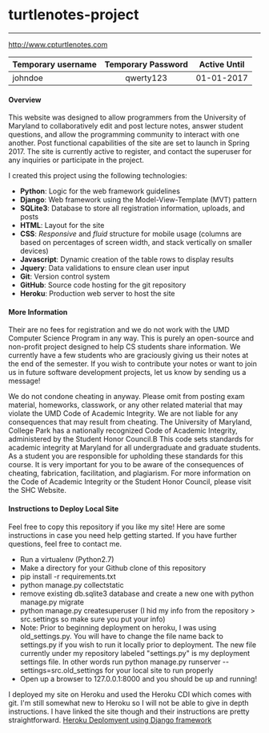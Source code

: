 # turtlenotes-project
---------
http://www.cpturtlenotes.com

| Temporary username        | Temporary Password           | Active Until
| ------------- |:-------------:| :-------------:| 
| johndoe      | qwerty123 | 01-01-2017

#### Overview
This website was designed to allow programmers from the University of Maryland to collaboratively edit and post lecture notes, answer student questions, and allow the programming community to interact with one another. Post functional capabilities of the site are set to launch in Spring 2017. The site is currently active to register, and contact the superuser for any inquiries or participate in the project.

I created this project using the following technologies:

- **Python**: Logic for the web framework guidelines
- **Django**: Web framework using the Model-View-Template (MVT) pattern
- **SQLite3**: Database to store all registration information, uploads, and posts
- **HTML**: Layout for the site
- **CSS**: *Responsive* and *fluid* structure for mobile usage (columns are based on percentages of screen width, and stack vertically on smaller devices)
- **Javascript**: Dynamic creation of the table rows to display results
- **Jquery**: Data validations to ensure clean user input
- **Git**: Version control system
- **GitHub**: Source code hosting for the git repository
- **Heroku**: Production web server to host the site

#### More Information
Their are no fees for registration and we do not work with the UMD Computer Science Program in any way. This is purely an open-source and non-profit project designed to help CS students share information. We currently have a few students who are graciously giving us their notes at the end of the semester. If you wish to contribute your notes or want to join us in future software development projects, let us know by sending us a message!

We do not condone cheating in anyway. Please omit from posting exam material, homeworks, classwork, or any other related material that may violate the UMD Code of Academic Integrity. We are not liable for any consequences that may result from cheating. The University of Maryland, College Park has a nationally recognized Code of Academic Integrity, administered by the Student Honor Council.B This code sets standards for academic integrity at Maryland for all undergraduate and graduate students. As a student you are responsible for upholding these standards for this course. It is very important for you to be aware of the consequences of cheating, fabrication, facilitation, and plagiarism. For more information on the Code of Academic Integrity or the Student Honor Council, please visit the SHC Website.

#### Instructions to Deploy Local Site

Feel free to copy this repository if you like my site! Here are some instructions in case you need help getting started.
If you have further questions, feel free to contact me.

- Run a virtualenv (Python2.7) 
- Make a directory for your Github clone of this repository
- pip install -r requirements.txt
- python manage.py collectstatic
- remove existing db.sqlite3 database and create a new one with python manage.py migrate 
- python manage.py createsuperuser (I hid my info from the repository > src.settings so make sure you put your info)
- Note: Prior to beginning deployment on heroku, I was using old_settings.py. You will have to change the file name back to settings.py
  if you wish to run it locally prior to deployment. The new file currently under my repository labeled "settings.py" is my deployment settings file. In other words run python manage.py runserver --settings=src.old_settings for your local site to run properly
- Open up a browser to 127.0.0.1:8000 and you should be up and running!

I deployed my site on Heroku and used the Heroku CDI which comes with git. I'm still somewhat new to Heroku so I will not be able to give in depth instructions. I have linked the site though and their instructions are pretty straightforward. 
[Heroku Deplomyent using Django framework](https://devcenter.heroku.com/articles/getting-started-with-python#introduction)
